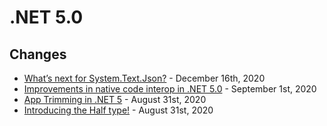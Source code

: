 # .NET 5.0

## Changes

- [What’s next for System.Text.Json?](https://devblogs.microsoft.com/dotnet/whats-next-for-system-text-json/) - December 16th, 2020
- [Improvements in native code interop in .NET 5.0](https://devblogs.microsoft.com/dotnet/improvements-in-native-code-interop-in-net-5-0/) - September 1st, 2020
- [App Trimming in .NET 5](https://devblogs.microsoft.com/dotnet/app-trimming-in-net-5/) - August 31st, 2020
- [Introducing the Half type!](https://devblogs.microsoft.com/dotnet/introducing-the-half-type/) - August 31st, 2020
